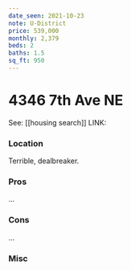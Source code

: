 ```yaml
---
date_seen: 2021-10-23
note: U-District
price: 539,000
monthly: 2,379
beds: 2
baths: 1.5
sq_ft: 950
---
```

# 4346 7th Ave NE
See: [[housing search]]
LINK: []()

### Location
Terrible, dealbreaker. 

### Pros
...

### Cons
...

### Misc